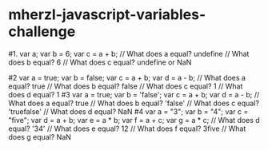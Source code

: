 # mherzl-javascript-variables-challenge

#1.
    var a;
    var b = 6;
    var c = a + b;
    // What does a equal?
    undefine
    // What does b equal?
    6
    // What does c equal?
    undefine or NaN

#2
    var a = true;
    var b = false;
    var c = a + b;
    var d = a - b;
    // What does a equal?
    true
    // What does b equal?
    false
    // What does c equal?
    1
    // What does d equal?
    1
#3
    var a = true;
    var b = 'false';
    var c = a + b;
    var d = a - b;
    // What does a equal?
    true
    // What does b equal?
    'false'
    // What does c equal?
    'truefalse'
    // What does d equal?
    NaN
#4
    var a = "3";
    var b = "4";
    var c = "five";
    var d = a + b;
    var e = a * b;
    var f = a + c;
    var g = a * c;
    // What does d equal?
    '34'
    // What does e equal?
    12
    // What does f equal?
    3five
    // What does g equal?
    NaN





